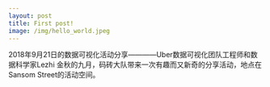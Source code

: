 ```yaml
---
layout: post
title: First post!
image: /img/hello_world.jpeg
---
```


2018年9月21日的数据可视化活动分享————Uber数据可视化团队工程师和数据科学家Lezhi
金秋的九月，码砖大队带来一次有趣而又新奇的分享活动，地点在Sansom Street的活动空间。
